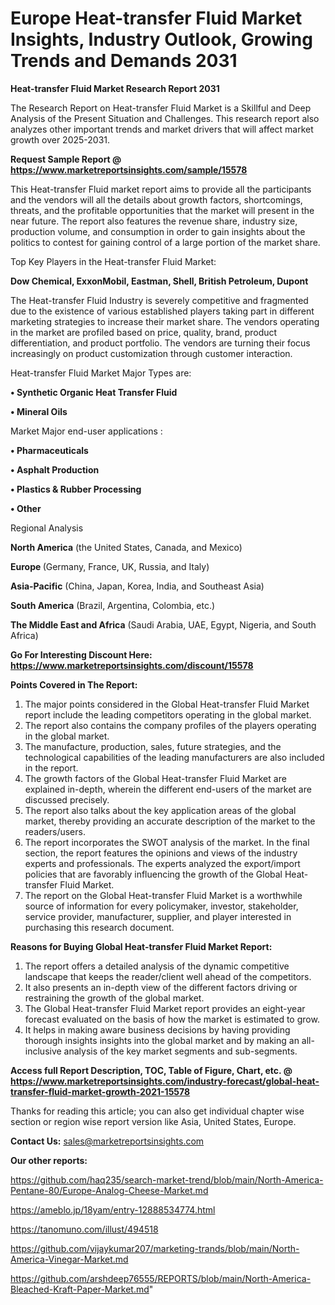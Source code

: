 # Europe Heat-transfer Fluid Market Insights, Industry Outlook, Growing Trends and Demands 2031

<strong>Heat-transfer Fluid Market Research Report 2031</strong>

The Research Report on Heat-transfer Fluid Market is a Skillful and Deep Analysis of the Present Situation and Challenges. This research report also analyzes other important trends and market drivers that will affect market growth over 2025-2031.

<strong>Request Sample Report @ <a href=https://www.marketreportsinsights.com/sample/15578>https://www.marketreportsinsights.com/sample/15578</a></strong>

This Heat-transfer Fluid market report aims to provide all the participants and the vendors will all the details about growth factors, shortcomings, threats, and the profitable opportunities that the market will present in the near future. The report also features the revenue share, industry size, production volume, and consumption in order to gain insights about the politics to contest for gaining control of a large portion of the market share.

Top Key Players in the Heat-transfer Fluid Market:

<strong>Dow Chemical, ExxonMobil, Eastman, Shell, British Petroleum, Dupont</strong>

The Heat-transfer Fluid Industry is severely competitive and fragmented due to the existence of various established players taking part in different marketing strategies to increase their market share. The vendors operating in the market are profiled based on price, quality, brand, product differentiation, and product portfolio. The vendors are turning their focus increasingly on product customization through customer interaction.

Heat-transfer Fluid Market Major Types are:

<strong>• Synthetic Organic Heat Transfer Fluid

• Mineral Oils</strong>

Market Major end-user applications :

<strong>• Pharmaceuticals

• Asphalt Production

• Plastics & Rubber Processing

• Other</strong>

Regional Analysis

</u><strong><b>North America</b></strong> (the United States, Canada, and Mexico)

<strong><b>Europe </b></strong>(Germany, France, UK, Russia, and Italy)

<strong><b>Asia-Pacific</b></strong> (China, Japan, Korea, India, and Southeast Asia)

<strong><b>South America</b></strong> (Brazil, Argentina, Colombia, etc.)

<strong><b>The Middle East and Africa</b></strong> (Saudi Arabia, UAE, Egypt, Nigeria, and South Africa)

<strong>Go For Interesting Discount Here: <a href=https://www.marketreportsinsights.com/discount/15578>https://www.marketreportsinsights.com/discount/15578</a></strong>

<strong>Points Covered in The Report:</strong>
<ol>
  <li>The major points considered in the Global Heat-transfer Fluid Market report include the leading competitors operating in the global market.</li>
  <li>The report also contains the company profiles of the players operating in the global market.</li>
  <li>The manufacture, production, sales, future strategies, and the technological capabilities of the leading manufacturers are also included in the report.</li>
  <li>The growth factors of the Global Heat-transfer Fluid Market are explained in-depth, wherein the different end-users of the market are discussed precisely.</li>
  <li>The report also talks about the key application areas of the global market, thereby providing an accurate description of the market to the readers/users.</li>
  <li>The report incorporates the SWOT analysis of the market. In the final section, the report features the opinions and views of the industry experts and professionals. The experts analyzed the export/import policies that are favorably influencing the growth of the Global Heat-transfer Fluid Market.</li>
  <li>The report on the Global Heat-transfer Fluid Market is a worthwhile source of information for every policymaker, investor, stakeholder, service provider, manufacturer, supplier, and player interested in purchasing this research document.</li>
</ol>
<strong>Reasons for Buying Global Heat-transfer Fluid Market Report:</strong>

<ol>
  <li>The report offers a detailed analysis of the dynamic competitive landscape that keeps the reader/client well ahead of the competitors.</li>
  <li>It also presents an in-depth view of the different factors driving or restraining the growth of the global market.</li>
  <li>The Global Heat-transfer Fluid Market report provides an eight-year forecast evaluated on the basis of how the market is estimated to grow.</li>
  <li>It helps in making aware business decisions by having providing thorough insights insights into the global market and by making an all-inclusive analysis of the key market segments and sub-segments.</li>
</ol>
<strong>Access full Report Description, TOC, Table of Figure, Chart, etc. @ <a href=https://www.marketreportsinsights.com/industry-forecast/global-heat-transfer-fluid-market-growth-2021-15578>https://www.marketreportsinsights.com/industry-forecast/global-heat-transfer-fluid-market-growth-2021-15578</a></strong>


Thanks for reading this article; you can also get individual chapter wise section or region wise report version like Asia, United States, Europe.

<strong>Contact Us:</strong>
sales@marketreportsinsights.com

<strong>Our other reports:</strong>

<a href=https://github.com/haq235/search-market-trend/blob/main/North-America-Pentane-80/Europe-Analog-Cheese-Market.md>https://github.com/haq235/search-market-trend/blob/main/North-America-Pentane-80/Europe-Analog-Cheese-Market.md</a>

<a href=https://ameblo.jp/18yam/entry-12888534774.html>https://ameblo.jp/18yam/entry-12888534774.html</a>

<a href=https://tanomuno.com/illust/494518>https://tanomuno.com/illust/494518</a>

<a href=https://github.com/vijaykumar207/marketing-trands/blob/main/North-America-Vinegar-Market.md>https://github.com/vijaykumar207/marketing-trands/blob/main/North-America-Vinegar-Market.md</a>

<a href=https://github.com/arshdeep76555/REPORTS/blob/main/North-America-Bleached-Kraft-Paper-Market.md>https://github.com/arshdeep76555/REPORTS/blob/main/North-America-Bleached-Kraft-Paper-Market.md</a>"
